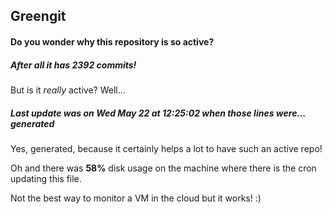 ## Greengit

#### Do you wonder why this repository is so active?

##### After all it has 2392 commits!

But is it *really* active? Well...

##### Last update was on Wed May 22 at 12:25:02 when those lines were... generated

Yes, generated, because it certainly helps a lot to have such an active repo!

Oh and there was **58%** disk usage on the machine
where there is the cron updating this file.

Not the best way to monitor a VM in the cloud but it works! :)
